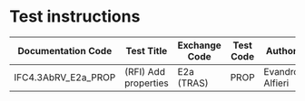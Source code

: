 # Test instructions

| Documentation Code   | Test Title                    | Exchange Code | Test Code | Author          | Data Owner | Version | Date       |
|----------------------|-------------------------------|---------------|-----------| ----------------|------------|---------|------------|
| IFC4.3AbRV_E2a_PROP  | (RFI) Add properties          | E2a (TRAS)    | PROP      | Evandro Alfieri | RFI        | 1.0     | DD.MM.YYYY |